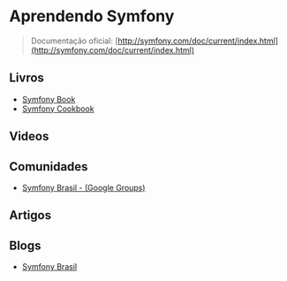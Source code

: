 # Aprendendo Symfony

> Documentação oficial: [http://symfony.com/doc/current/index.html](http://symfony.com/doc/current/index.html)

## Livros
* [Symfony Book](http://symfony.com/doc/current/book/index.html)
* [Symfony Cookbook](http://symfony.com/doc/current/cookbook/index.html)

## Videos

## Comunidades
* [Symfony Brasil - (Google Groups)](https://groups.google.com/forum/#!forum/symfony-pt)

## Artigos

## Blogs
* [Symfony Brasil](http://symfonybrasil.blogspot.com.br/)